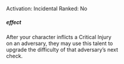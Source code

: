 Activation: Incidental
Ranked: No
##### effect
After your character inflicts a Critical Injury  
on an adversary, they may use this talent to  
upgrade the difficulty of that adversary’s next  
check.